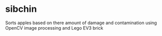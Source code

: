 # sibchin
Sorts apples based on there amount of damage and contamination using OpenCV image processing and Lego EV3 brick
